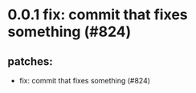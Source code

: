 # 0.0.1 fix: commit that fixes something (#824)

## patches:
* fix: commit that fixes something (#824)

